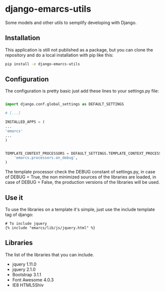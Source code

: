 django-emarcs-utils
===================

Some models and other utils to semplify developing with Django.


Installation
------------
This application is still not published as a package, but you can clone the repository and do a local installation with pip like this:
```bash
pip install -e django-emarcs-utils
```

Configuration
-------------
The configuration is pretty basic just add these lines to your settings.py file:
```python

import django.conf.global_settings as DEFAULT_SETTINGS

# [...]

INSTALLED_APPS = (
...
'emarcs'
...
)


TEMPLATE_CONTEXT_PROCESSORS = DEFAULT_SETTINGS.TEMPLATE_CONTEXT_PROCESSORS + (
    'emarcs.processors.on_debug',
)

```

The template processor check the DEBUG constant of settings.py, in case of DEBUG = True, the non minimized sources of the libraries are loaded, in case of DEBUG = False, the production versions of the libraries will be used.


Use it
------
To use the libraries on a template it's simple, just use the include template tag of django:
```
# To include jquery
{% include "emarcs/lib/js/jquery.html" %}
```

Libraries
------------
The list of the libraries that you can include.
* jquery 1.11.0
* jquery 2.1.0
* Bootstrap 3.1.1
* Font Awesome 4.0.3
* IE8 HTML5Shiv
